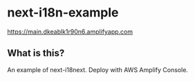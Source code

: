 # next-i18n-example
https://main.dkeablk1r90n6.amplifyapp.com

## What is this?
An example of next-i18next.
Deploy with AWS Amplify Console.
